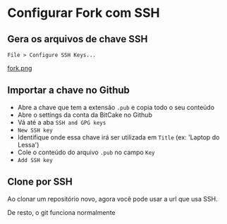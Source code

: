 # Configurar Fork com SSH

## Gera os arquivos de chave SSH

`File > Configure SSH Keys...`

[fork.png]()

## Importar a chave no Github

- Abre a chave que tem a extensão `.pub` e copia todo o seu conteúdo
- Abre o settings da conta da BitCake no Github
- Vá até a aba `SSH and GPG keys`
- `New SSH key`
- Identifique onde essa chave irá ser utilizada em `Title` (ex: 'Laptop do Lessa')
- Cole o conteúdo do arquivo `.pub` no campo `Key`
- `Add SSH key`

## Clone por SSH

Ao clonar um repositório novo, agora você pode usar a url que usa SSH.

De resto, o git funciona normalmente

